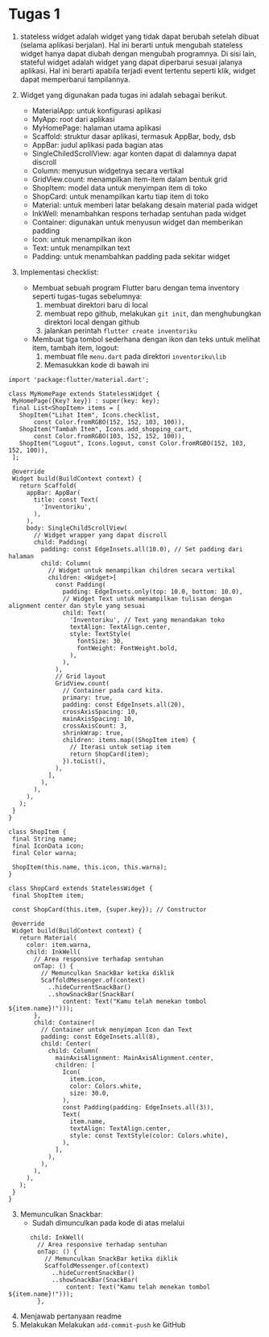 # Tugas 1
1. stateless widget adalah widget yang tidak dapat berubah setelah dibuat (selama aplikasi berjalan). Hal ini berarti untuk mengubah stateless widget hanya dapat diubah dengan mengubah programnya. Di sisi lain, stateful widget adalah widget yang dapat diperbarui sesuai jalanya aplikasi. Hal ini berarti apabila terjadi event tertentu seperti klik, widget dapat memperbarui tampilannya.
   
2. Widget yang digunakan pada tugas ini adalah sebagai berikut.
   -   MaterialApp: untuk konfigurasi aplikasi
   -   MyApp: root dari aplikasi
   -   MyHomePage: halaman utama aplikasi
   -   Scaffold: struktur dasar aplikasi, termasuk AppBar, body, dsb
   -   AppBar: judul aplikasi pada bagian atas
   -   SingleChiledScrollView: agar konten dapat di dalamnya dapat discroll
   -   Column: menyusun widgetnya secara vertikal
   -   GridView.count: menampilkan item-item dalam bentuk grid
   -   ShopItem: model data untuk menyimpan item di toko
   -   ShopCard: untuk menampilkan kartu tiap item di toko
   -   Material: untuk memberi latar belakang desain material pada widget
   -   InkWell: menambahkan respons terhadap sentuhan pada widget
   -   Container: digunakan untuk menyusun widget dan memberikan padding
   -   Icon: untuk menampilkan ikon
   -   Text: untuk menampilkan text
   -   Padding: untuk menambahkan padding pada sekitar widget
     
3. Implementasi checklist:
   - Membuat sebuah program Flutter baru dengan tema inventory seperti tugas-tugas sebelumnya:
     1. membuat direktori baru di local
     2. membuat repo github, melakukan `git init`, dan menghubungkan direktori local dengan github
     3. jalankan perintah `flutter create inventoriku`
   - Membuat tiga tombol sederhana dengan ikon dan teks untuk melihat item, tambah item, logout:
     1.  membuat file `menu.dart` pada direktori `inventoriku\lib`
     2.  Memasukkan kode di bawah ini
 ````
import 'package:flutter/material.dart';

class MyHomePage extends StatelessWidget {
  MyHomePage({Key? key}) : super(key: key);
  final List<ShopItem> items = [
    ShopItem("Lihat Item", Icons.checklist,
        const Color.fromRGBO(152, 152, 103, 100)),
    ShopItem("Tambah Item", Icons.add_shopping_cart,
        const Color.fromRGBO(103, 152, 152, 100)),
    ShopItem("Logout", Icons.logout, const Color.fromRGBO(152, 103, 152, 100)),
  ];

  @override
  Widget build(BuildContext context) {
    return Scaffold(
      appBar: AppBar(
        title: const Text(
          'Inventoriku',
        ),
      ),
      body: SingleChildScrollView(
        // Widget wrapper yang dapat discroll
        child: Padding(
          padding: const EdgeInsets.all(10.0), // Set padding dari halaman
          child: Column(
            // Widget untuk menampilkan children secara vertikal
            children: <Widget>[
              const Padding(
                padding: EdgeInsets.only(top: 10.0, bottom: 10.0),
                // Widget Text untuk menampilkan tulisan dengan alignment center dan style yang sesuai
                child: Text(
                  'Inventoriku', // Text yang menandakan toko
                  textAlign: TextAlign.center,
                  style: TextStyle(
                    fontSize: 30,
                    fontWeight: FontWeight.bold,
                  ),
                ),
              ),
              // Grid layout
              GridView.count(
                // Container pada card kita.
                primary: true,
                padding: const EdgeInsets.all(20),
                crossAxisSpacing: 10,
                mainAxisSpacing: 10,
                crossAxisCount: 3,
                shrinkWrap: true,
                children: items.map((ShopItem item) {
                  // Iterasi untuk setiap item
                  return ShopCard(item);
                }).toList(),
              ),
            ],
          ),
        ),
      ),
    );
  }
}

class ShopItem {
  final String name;
  final IconData icon;
  final Color warna;

  ShopItem(this.name, this.icon, this.warna);
}

class ShopCard extends StatelessWidget {
  final ShopItem item;

  const ShopCard(this.item, {super.key}); // Constructor

  @override
  Widget build(BuildContext context) {
    return Material(
      color: item.warna,
      child: InkWell(
        // Area responsive terhadap sentuhan
        onTap: () {
          // Memunculkan SnackBar ketika diklik
          ScaffoldMessenger.of(context)
            ..hideCurrentSnackBar()
            ..showSnackBar(SnackBar(
                content: Text("Kamu telah menekan tombol ${item.name}!")));
        },
        child: Container(
          // Container untuk menyimpan Icon dan Text
          padding: const EdgeInsets.all(8),
          child: Center(
            child: Column(
              mainAxisAlignment: MainAxisAlignment.center,
              children: [
                Icon(
                  item.icon,
                  color: Colors.white,
                  size: 30.0,
                ),
                const Padding(padding: EdgeInsets.all(3)),
                Text(
                  item.name,
                  textAlign: TextAlign.center,
                  style: const TextStyle(color: Colors.white),
                ),
              ],
            ),
          ),
        ),
      ),
    );
  }
}

````

   3. Memunculkan Snackbar:
      - Sudah dimunculkan pada kode di atas melalui

````
      child: InkWell(
        // Area responsive terhadap sentuhan
        onTap: () {
          // Memunculkan SnackBar ketika diklik
          ScaffoldMessenger.of(context)
            ..hideCurrentSnackBar()
            ..showSnackBar(SnackBar(
                content: Text("Kamu telah menekan tombol ${item.name}!")));
        },
````

   4. Menjawab pertanyaan readme
   5. Melakukan Melakukan `add-commit-push` ke GitHub

